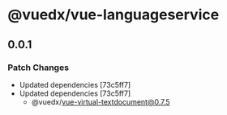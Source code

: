 # @vuedx/vue-languageservice

## 0.0.1
### Patch Changes

- Updated dependencies [73c5ff7]
- Updated dependencies [73c5ff7]
  - @vuedx/vue-virtual-textdocument@0.7.5
